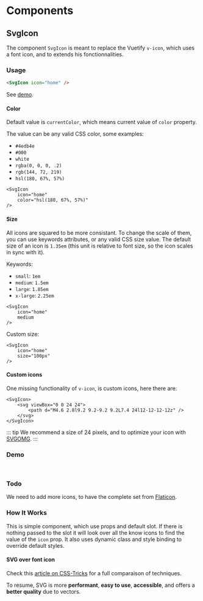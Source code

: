 # Components




## SvgIcon

The component `SvgIcon` is meant to replace the Vuetify `v-icon`, which uses a font icon, and to extends his fonctionnalities.

### Usage

``` html
<SvgIcon icon="home" />
```

See [demo](#demo).

#### Color

Default value is `currentColor`, which means current value of `color` property.

The value can be any valid CSS color, some examples:

- `#4edb4e`
- `#000`
- `white`
- `rgba(0, 0, 0, .2)`
- `rgb(144, 72, 219)`
- `hsl(180, 67%, 57%)`

``` html{3}
<SvgIcon
    icon="home"
    color="hsl(180, 67%, 57%)"
/>
```

#### Size

All icons are squared to be more consistant. To change the scale of them, you can use keywords attributes, or any valid CSS size value.
The default size of an icon is `1.35em` (this unit is relative to font size, so the icon scales in sync with it).

Keywords:

- `small`: `1em`
- `medium`: `1.5em`
- `large`: `1.85em`
- `x-large`: `2.25em`

``` html{3}
<SvgIcon
    icon="home"
    medium
/>
```

Custom size:

``` html{3}
<SvgIcon
    icon="home"
    size="100px"
/>
```

#### Custom icons

One missing functionality of `v-icon`, is custom icons, here there are:

``` html{2,3,4}
<SvgIcon>
    <svg viewBox="0 0 24 24">
        <path d="M4.6 2.8l9.2 9.2-9.2 9.2L7.4 24l12-12-12-12z" />
    </svg>
</SvgIcon>
```

::: tip
We recommend a size of 24 pixels, and to optimize your icon with [SVGOMG](https://jakearchibald.github.io/svgomg/).
:::

### Demo
<br>
<CodePen
	id="yxRJOO"
	title="SvgIcon"
/>

### Todo

We need to add more icons, to have the complete set from [Flaticon](https://www.flaticon.com/packs/material-design/1).

### How It Works

This is simple component, which use props and default slot. If there is nothing passed to the slot it will look over all the know icons to find the value of the `icon` prop. It also uses dynamic class and style binding to override default styles.

#### SVG over font icon

Check this [article on CSS-Tricks](https://css-tricks.com/icon-fonts-vs-svg/) for a full comparaison of techniques.

To resume, SVG is more **performant**, **easy to use**, **accessible**, and offers a **better quality** due to vectors.
